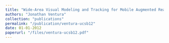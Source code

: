 ```yaml
---
title: "Wide-Area Visual Modeling and Tracking for Mobile Augmented Reality"
authors: "Jonathan Ventura"
collection: "publications"
permalink: "/publication/ventura-ucsb12"
date: 01-01-2012
paperurl: "/files/ventura-ucsb12.pdf"
---
```

